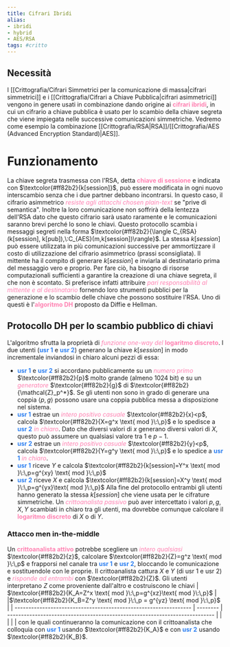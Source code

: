 ```yaml
---
title: Cifrari Ibridi
alias: 
- ibridi
- hybrid
- AES/RSA
tags: #critto
---
```

## Necessità
I [[Crittografia/Cifrari Simmetrici per la comunicazione di massa|cifrari simmetrici]] e i [[Crittografia/Cifrari a Chiave Pubblica|cifrari asimmetrici]] vengono in genere usati in combinazione dando origine ai <span style="color:#ff82b2"><b>cifrari ibridi</b></span>, in cui un cifrario a chiave pubblica è usato per lo scambio della chiave segreta che viene impiegata nelle successive comunicazioni simmetriche.
Vedremo come esempio la combinazione [[Crittografia/RSA|RSA]]/[[Crittografia/AES (Advanced Encryption Standard)|AES]].
# Funzionamento
La chiave segreta trasmessa con l'RSA, detta <span style="color:#ff82b2"><b>chiave di sessione</b></span> e indicata con $\textcolor{#ff82b2}{k[session]}$, può essere modificata in ogni nuovo interscambio senza che i due partner debbano incontrarsi. In questo caso, il cifrario asimmetrico <span style="color:#ff82b2"><i>resiste agli attacchi chosen plain-text</i></span> se "prive di semantica". Inoltre la loro comunicazione non soffrirà della lentezza dell'RSA dato che questo cifrario sarà usato raramente e le comunicazioni saranno brevi perché lo sono le chiavi.
Questo protocollo scambia i messaggi segreti nella forma $\textcolor{#ff82b2}{\langle C_{RSA}(k[session], k[pub]),\:C_{AES}(m,k[session])\rangle}$. La stessa $k[session]$ può essere utilizzata in più comunicazioni successive per ammortizzare il costo di utilizzazione del cifrario asimmetrico (prassi sconsigliata).
Il mittente ha il compito di generare $k[session]$ e inviarla al destinatario prima del messaggio vero e proprio. Per fare ciò, ha bisogno di risorse computazionali sufficienti a garantire la creazione di una chiave segreta, il che non è scontato. Si preferisce infatti attribuire <span style="color:#ff82b2"><i>pari responsabilità al mittente e al destinatario</i></span> fornendo loro strumenti pubblici per la generazione e lo scambio delle chiave che possono sostituire l'RSA. Uno di questi è l'<span style="color:#ff82b2"><b>algoritmo DH</b></span> proposto da Diffie e Hellman.
## Protocollo DH per lo scambio pubblico di chiavi
L'algoritmo sfrutta la proprietà di <span style="color:#ff82b2"><i>funzione one-way del</i></span> <span style="color:#ff82b2"><b>logaritmo discreto</b></span>. I due utenti (<span style="color:#2e80f2"><b>usr 1</b></span> e <span style="color:#2e80f2"><b>usr 2</b></span>) generano la chiave $k[session]$ in modo incrementale inviandosi in chiaro alcuni pezzi di essa:
- <span style="color:#2e80f2"><b>usr 1</b></span> e <span style="color:#2e80f2"><b>usr 2</b></span> si accordano pubblicamente su un <span style="color:#ff82b2"><i>numero primo</i></span> $\textcolor{#ff82b2}{p}$ molto grande (almeno 1024 bit) e su un <span style="color:#ff82b2"><i>generatore</i></span> $\textcolor{#ff82b2}{g}$ di $\textcolor{#ff82b2}{\mathcal{Z}_p^*}$. Se gli utenti non sono in grado di generare una coppia $\langle p,g\rangle$ possono usare una coppia pubblica messa a disposizione nel sistema.
- <span style="color:#2e80f2"><b>usr 1</b></span> estrae un <span style="color:#ff82b2"><i>intero positivo casuale</i></span> $\textcolor{#ff82b2}{x}<p$, calcola $\textcolor{#ff82b2}{X=g^x \text{ mod }\:\,p}$ e lo spedisce a <span style="color:#2e80f2"><b>usr 2</b></span> <span style="color:#ff82b2"><i>in chiaro</i></span>. Dato che diversi valori di $x$ generano diversi valori di $X$, questo può assumere un qualsiasi valore tra $1$ e $p-1$.
- <span style="color:#2e80f2"><b>usr 2</b></span> estrae un <span style="color:#ff82b2"><i>intero positivo casuale</i></span> $\textcolor{#ff82b2}{y}<p$, calcola $\textcolor{#ff82b2}{Y=g^y \text{ mod }\:\,p}$ e lo spedice a <span style="color:#2e80f2"><b>usr 1</b></span> <span style="color:#ff82b2"><i>in chiaro</i></span>.
- <span style="color:#2e80f2"><b>usr 1</b></span> riceve $Y$ e calcola $\textcolor{#ff82b2}{k[session]=Y^x \text{ mod }\:\,p=g^{xy} \text{ mod }\:\,p}$
- <span style="color:#2e80f2"><b>usr 2</b></span> riceve $X$ e calcola $\textcolor{#ff82b2}{k[session]=X^y \text{ mod }\:\,p=g^{yx}\text{ mod }\:\,p}$
Alla fine del protocollo entrambi gli utenti hanno generato la stessa $k[session]$ che viene usata per le cifrature simmetriche. Un <span style="color:#ff82b2"><i>crittoanalista passivo</i></span> può aver intercettato i valori $p,g,X,Y$ scambiati in chiaro tra gli utenti, ma dovrebbe comunque calcolare il <span style="color:#ff82b2"><b>logaritmo discreto</b></span> di $X$ o di $Y$.
### Attacco men in-the-middle
Un <span style="color:#ff82b2"><b>crittoanalista attivo</b></span> potrebbe scegliere un <span style="color:#ff82b2"><i>intero qualsiasi</i></span> $\textcolor{#ff82b2}{z}$, calcolare $\textcolor{#ff82b2}{Z}=g^z \text{ mod }\:\,p$ e frapporsi nel canale tra <span style="color:#2e80f2"><b>usr 1</b></span> e <span style="color:#2e80f2"><b>usr 2</b></span>, bloccando le comunicazione e sostituendole con le proprie.
Il crittoanalista cattura $X$ e $Y$ (di usr 1 e usr 2) e <span style="color:#ff82b2"><i>risponde ad entrambi</i></span> con $\textcolor{#ff82b2}{Z}$. Gli utenti interpretano $Z$ come proveniente dall'altro e costruiscono le chiavi
| $\textcolor{#ff82b2}{K_A=Z^x \text{ mod }\:\,p=g^{xz}\text{ mod }\:\,p}$ | |$\textcolor{#ff82b2}{K_B=Z^y \text{ mod }\:\,p = g^{yz} \text{ mod }\:\,p}$ |
| ----------------------------------------------------------------  | -------- | --------------------------------------------------------------------------- |
|                                                                 |         |                                                                             |
con le quali continueranno la comunicazione con il crittoanalista che colloquia con <span style="color:#2e80f2"><b>usr 1</b></span> usando $\textcolor{#ff82b2}{K_A}$ e con <span style="color:#2e80f2"><b>usr 2</b></span> usando $\textcolor{#ff82b2}{K_B}$.